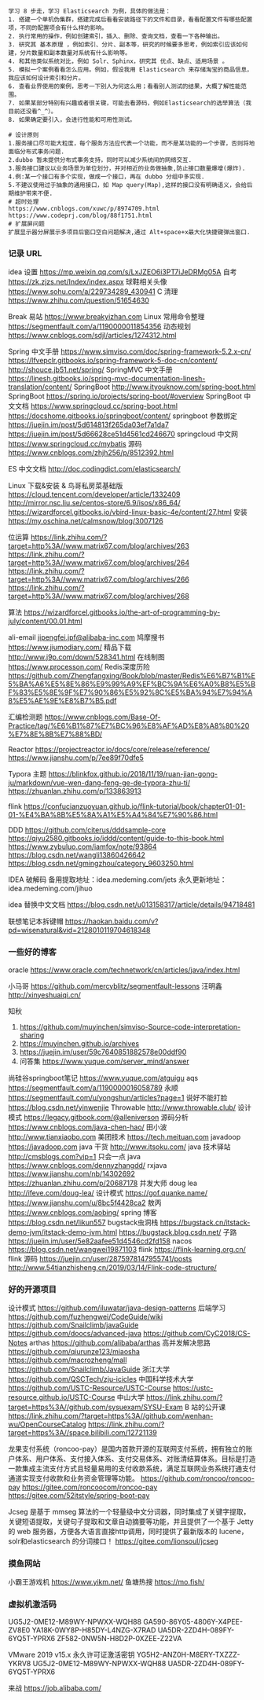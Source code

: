 ```shell
学习 8 步走，学习 Elasticsearch 为例，具体的做法是：
1. 搭建一个单机伪集群，搭建完成后看看安装路径下的文件和目录，看看配置文件有哪些配置项，不同的配置项会有什么样的影响。
2. 执行常用的操作，例如创建索引，插入、删除、查询文档，查看一下各种输出。
3. 研究其 基本原理 ，例如索引、分片、副本等，研究的时候要多思考，例如索引应该如何建，分片数量和副本数量对系统有什么影响等。
4. 和其他类似系统对比，例如 Solr、Sphinx，研究其 优点、缺点、适用场景 。
5. 模拟一个案例看看怎么应用。例如，假设我用 Elasticsearch 来存储淘宝的商品信息，我应该如何设计索引和分片。
6. 查看业界使用的案例，思考一下别人为何这么用；看看别人测试的结果，大概了解性能范围。
7. 如果某部分特别有兴趣或者很关键，可能去看源码，例如Elasticsearch的选举算法（我目前还没看^_^）。
8. 如果确定要引入，会进行性能和可用性测试。

# 设计原则
1.服务接口尽可能大粒度，每个服务方法应代表一个功能，而不是某功能的一个步骤，否则将地面临分布式事务问题.
2.dubbo 暂未提供分布式事务支持，同时可以减少系统间的网络交互.
3.服务接口建议以业务场景为单位划分，并对相近的业务做抽象,防止接口数量爆增(爆炸).
4.例:某一个接口有多个实现，做成一个接口，再在 dubbo 分组中多实现.
5.不建议使用过于抽象的通用接口，如 Map query(Map),这样的接口没有明确语义，会给后期维护带来不便.
# 超时处理
https://www.cnblogs.com/xuwc/p/8974709.html
https://www.codeprj.com/blog/88f1751.html
# 扩展屏问题
扩展显示器分屏展示多项目后窗口空白问题解决,通过 Alt+space+x最大化快捷键弹出窗口.
```

### 记录 URL

idea 设置 https://mp.weixin.qq.com/s/LxJZEO6i3PT7iJeDRMg05A
自考 https://zk.zjzs.net/Index/index.aspx
球鞋相关头像 https://www.sohu.com/a/229734289_430941
C 清理 https://www.zhihu.com/question/51654630

Break 易站 https://www.breakyizhan.com
Linux 常用命令整理 https://segmentfault.com/a/1190000011854356
动态规划 https://www.cnblogs.com/sdjl/articles/1274312.html

Spring 中文手册 https://www.simviso.com/doc/spring-framework-5.2.x-cn/
https://lfvepclr.gitbooks.io/spring-framework-5-doc-cn/content/
http://shouce.jb51.net/spring/
SpringMVC 中文手册 https://linesh.gitbooks.io/spring-mvc-documentation-linesh-translation/content/
SpringBoot http://www.ityouknow.com/spring-boot.html
SpringBoot https://spring.io/projects/spring-boot/#overview
SpringBoot 中文文档 https://www.springcloud.cc/spring-boot.html
https://docshome.gitbooks.io/springboot/content/
springboot 参数绑定
https://juejin.im/post/5d614813f265da03ef7a1da7
https://juejin.im/post/5d66628ce51d4561cd246670
springcloud 中文网 https://www.springcloud.cc/mybatis
源码 https://www.cnblogs.com/zhjh256/p/8512392.html

ES 中文文档 http://doc.codingdict.com/elasticsearch/

Linux 下载&安装 & 鸟哥私房菜基础版
https://cloud.tencent.com/developer/article/1332409
http://mirror.nsc.liu.se/centos-store/6.9/isos/x86_64/
https://wizardforcel.gitbooks.io/vbird-linux-basic-4e/content/27.html
安装 https://my.oschina.net/calmsnow/blog/3007126

位运算
https://link.zhihu.com/?target=http%3A//www.matrix67.com/blog/archives/263
https://link.zhihu.com/?target=http%3A//www.matrix67.com/blog/archives/264
https://link.zhihu.com/?target=http%3A//www.matrix67.com/blog/archives/266
https://link.zhihu.com/?target=http%3A//www.matrix67.com/blog/archives/268

算法 https://wizardforcel.gitbooks.io/the-art-of-programming-by-july/content/00.01.html

ali-email jipengfei.jpf@alibaba-inc.com
鸠摩搜书 https://www.jiumodiary.com/
精品下载 http://www.j9p.com/down/528341.html
在线制图 https://www.processon.com/
Redis深度历险 https://github.com/Zhengfangxing/Book/blob/master/Redis%E6%B7%B1%E5%BA%A6%E5%8E%86%E9%99%A9%EF%BC%9A%E6%A0%B8%E5%BF%83%E5%8E%9F%E7%90%86%E5%92%8C%E5%BA%94%E7%94%A8%E5%AE%9E%E8%B7%B5.pdf

汇编检测题 https://www.cnblogs.com/Base-Of-Practice/tag/%E6%B1%87%E7%BC%96%E8%AF%AD%E8%A8%80%20%E7%8E%8B%E7%88%BD/

Reactor https://projectreactor.io/docs/core/release/reference/
https://www.jianshu.com/p/7ee89f70dfe5

Typora 主题
https://blinkfox.github.io/2018/11/19/ruan-jian-gong-ju/markdown/vue-wen-dang-feng-ge-de-typora-zhu-ti/
https://zhuanlan.zhihu.com/p/133863913

flink https://confucianzuoyuan.github.io/flink-tutorial/book/chapter01-01-01-%E4%BA%8B%E5%8A%A1%E5%A4%84%E7%90%86.html

DDD
https://github.com/citerus/dddsample-core
https://qiyu2580.gitbooks.io/iddd/content/guide-to-this-book.html
https://www.zybuluo.com/iamfox/note/93864
https://blog.csdn.net/wangli13860426642
https://blog.csdn.net/gmingzhou/category_9603250.html

IDEA 破解码
备用提取地址：idea.medeming.com/jets
永久更新地址：idea.medeming.com/jihuo

idea 替换中文文档
https://blog.csdn.net/u013158317/article/details/94718481

联想笔记本拆键帽 https://haokan.baidu.com/v?pd=wisenatural&vid=2128010119704618348

### 一些好的博客

oracle https://www.oracle.com/technetwork/cn/articles/java/index.html

小马哥 https://github.com/mercyblitz/segmentfault-lessons
汪明鑫 http://xinyeshuaiqi.cn/

知秋

1. https://github.com/muyinchen/simviso-Source-code-interpretation-sharing
2. https://muyinchen.github.io/archives
3. https://juejin.im/user/59c7640851882578e00ddf90
4. 问答集 https://www.yuque.com/server_mind/answer

尚硅谷springboot笔记 https://www.yuque.com/atguigu
aqs https://segmentfault.com/a/1190000016058789
永顺 https://segmentfault.com/u/yongshun/articles?page=1
说好不能打脸 https://blog.csdn.net/yinwenjie
Throwable http://www.throwable.club/
设计模式 https://legacy.gitbook.com/@alleniverson
源码分析 https://www.cnblogs.com/java-chen-hao/
田小波 http://www.tianxiaobo.com
美团技术 https://tech.meituan.com
javadoop https://javadoop.com
java 干货 http://www.itsoku.com/
java 技术驿站 http://cmsblogs.com?vip=1
只会一点 java https://www.cnblogs.com/dennyzhangdd/
rxjava https://www.jianshu.com/nb/14302692 https://zhuanlan.zhihu.com/p/20687178
并发大师 doug lea http://ifeve.com/doug-lea/
设计模式 https://gof.quanke.name/    https://www.jianshu.com/u/8bc5f4428ca2
敖丙 https://www.cnblogs.com/aobing/
spring 博客 https://blog.csdn.net/likun557
bugstack虫洞栈
https://bugstack.cn/itstack-demo-jvm/itstack-demo-jvm.html
https://bugstack.blog.csdn.net/
子路 https://juejin.im/user/5e82aafee51d4546cd2fd158
nacos https://blog.csdn.net/wangwei19871103
flink https://flink-learning.org.cn/
flink 源码
https://juejin.cn/user/2875978147955741/posts
http://www.54tianzhisheng.cn/2019/03/14/Flink-code-structure/

### 好的开源项目

设计模式 https://github.com/iluwatar/java-design-patterns
后端学习
https://github.com/fuzhengwei/CodeGuide/wiki
https://github.com/Snailclimb/javaGuide
https://github.com/doocs/advanced-java
https://github.com/CyC2018/CS-Notes
arthas https://github.com/alibaba/arthas
高并发解决思路
https://github.com/qiurunze123/miaosha
https://github.com/macrozheng/mall
https://github.com/Snailclimb/JavaGuide
浙江大学 https://github.com/QSCTech/zju-icicles
中国科学技术大学
https://github.com/USTC-Resource/USTC-Course
https://ustc-resource.github.io/USTC-Course
中山大学 https://link.zhihu.com/?target=https%3A//github.com/sysuexam/SYSU-Exam
B 站的公开课
https://link.zhihu.com/?target=https%3A//github.com/wenhan-wu/OpenCourseCatalog
https://link.zhihu.com/?target=https%3A//space.bilibili.com/12721139

龙果支付系统（roncoo-pay）是国内首款开源的互联网支付系统，拥有独立的账户体系、用户体系、支付接入体系、支付交易体系、对账清结算体系。目标是打造一款集成主流支付方式且轻量易用的支付收款系统，满足互联网业务系统打通支付通道实现支付收款和业务资金管理等功能。
https://github.com/roncoo/roncoo-pay
https://gitee.com/roncoocom/roncoo-pay
https://gitee.com/52itstyle/spring-boot-pay

Jcseg 是基于 mmseg 算法的一个轻量级中文分词器，同时集成了关键字提取，关键短语提取，关键句子提取和文章自动摘要等功能，并且提供了一个基于 Jetty 的 web 服务器，方便各大语言直接http调用，同时提供了最新版本的 lucene，solr和elasticsearch 的分词接口！
https://gitee.com/lionsoul/jcseg

### 摸鱼网站

小霸王游戏机 https://www.yikm.net/
鱼塘热搜 https://mo.fish/

### 虚拟机激活码

UG5J2-0ME12-M89WY-NPWXX-WQH88
GA590-86Y05-4806Y-X4PEE-ZV8E0
YA18K-0WY8P-H85DY-L4NZG-X7RAD
UA5DR-2ZD4H-089FY-6YQ5T-YPRX6
ZF582-0NW5N-H8D2P-0XZEE-Z22VA

VMware 2019 v15.x 永久许可证激活密钥
YG5H2-ANZ0H-M8ERY-TXZZZ-YKRV8
UG5J2-0ME12-M89WY-NPWXX-WQH88
UA5DR-2ZD4H-089FY-6YQ5T-YPRX6

来战
https://job.alibaba.com/